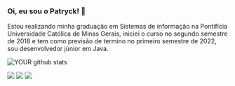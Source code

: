 ### Oi, eu sou o Patryck! 👋 

Estou realizando minha graduação em Sistemas de informação na Pontifícia Universidade Católica de Minas Gerais, iniciei o curso no segundo semestre de 2018 e tem como previsão de termino no primeiro semestre de 2022, sou desenvolvedor júnior em Java. 

![YOUR github stats](https://github-readme-stats.vercel.app/api?username=PatryckKenny) 

[<img src="https://img.shields.io/badge/linkedin-%230077B5.svg?&style=for-the-badge&logo=linkedin&logoColor=white" />](https://www.linkedin.com/in/patryck-kenny-pereira-de-paiva-317626184/) [<img src = "https://img.shields.io/badge/instagram-%23E4405F.svg?&style=for-the-badge&logo=instagram&logoColor=white">](https://www.instagram.com/patryckkenny/) [<img src = "https://img.shields.io/badge/facebook-%231877F2.svg?&style=for-the-badge&logo=facebook&logoColor=white">](https://www.facebook.com/patrycck)
